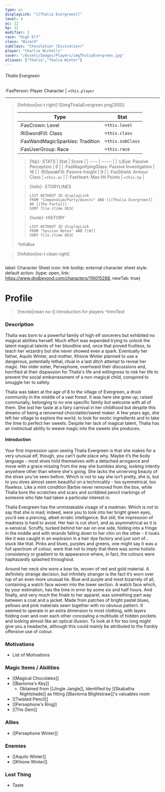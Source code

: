 ```yaml
---
type: pc
displayLink: "[[Thalia Evergreen]]"
level: 4
ac: 12
hp: 22
modifier: 2
race: "High Elf"
class: "Wizard"
subClass: "Chocolatier (Divination)"
player: "Charlie Nicholls"
cover: "/Assets/Images/Players/imgThaliaEvergreen.jpg"
aliases: ["Thalia","Thalia Winter"]
---
```


###### Thalia Evergreen
<span class="sub2"> :FasPerson: Player Character | `=this.player` </span>
___
> [!infobox|no-t right]
> ![[imgThaliaEvergreen.png|350]]
>
> | Type | Stat |
> | ---- | ---- |
> | :FasCrown: Level   | `=this.level` |
> | :RiSwordFill: Class |  `=this.class`|
> | :FasWandMagicSparkles: Tradition |  `=this.subClass`|
> |  :FasUserGroup: Race |  `=this.race`|
> 
>> [!tip]- STATS
>> | Stat | Score |
>> | ---- | :----: |
>> | :LiEye: Passive Perception | 9 |
>> | :FasMagnifyingGlass: Passive Investigation | 16 |
>> | :RiSpeakFill: Passive Insight | 9 |
>> | :FasShield: Armour Class | `=this.ac` |
>> | :FasHeart: Max Hit Points | `=this.hp` |
>
>> [!info]- STORYLINES
>>```dataview
>>LIST WITHOUT ID displayLink
>>FROM "Compendium/Party/Quests" AND ([[Thalia Evergreen]]  OR [[The Party]])
>>SORT file.ctime DESC
>
>>[!note]- HISTORY
>>```dataview
>>LIST WITHOUT ID displayLink
>>FROM "Session Notes" AND [[#]]
>>SORT file.ctime DESC
>
>^InfoBox

> [!infobox|no-t clean right]
> ```meta-bind-button
label: Character Sheet
icon: link
tooltip: external character sheet
style: default
action: {type: open, link: https://www.dndbeyond.com/characters/116015288, newTab: true}



# Profile

> [!recite|clean no-t]
>	Introduction for players
>^IntroText

### Description

Thalia was born to a powerful family of high elf sorcerers but exhibited no magical abilities herself. Much effort was expended trying to unlock the latent magical talents of her bloodline and, once that proved fruitless, to teach her wizardry but she never showed even a spark. Eventually her father, Aquilo Winter, and mother, Khione Winter planned to use a dangerous, potentially lethal, ritual in a last ditch attempt to reveal her magic. Her older sister, Persephone, overheard their discussions and, horrified at their dispassion for Thalia's life and willingness to risk her life to prevent the social embarrassment of a non-magical child, conspired to smuggle her to safety. 

Thalia was taken at the age of 8 to the village of Evergreen, a druid community in the middle of a vast forest. It was here she grew up, raised communally, belonging to no one specific family but welcome with all of them. She lost her taste at a fairy carnival in her childhood but despite this dreams of being a renowned chocolatier/sweet maker. A few years ago, she left her village to explore the world, to look for exotic ingredients and to take the time to perfect her sweets. Despite her lack of magical talent, Thalia has an instinctual ability to weave magic into the sweets she produces.

#### Introduction

Your first impression upon seeing Thalia Evergreen is that she makes for a very unusual elf, though, you can’t quite place why. Maybe it’s the body language - most elves hold themselves with a detached arrogance and move with a grace missing from the way she bumbles along, looking intently anywhere other than where she's going. She lacks the unnerving beauty of the elves you’ve seen before. Which is not to say she isn’t pretty, she is, but to you elves almost seem beautiful on a technicality - too symmetrical, too flawless. Like a mint condition Barbie never removed from the box, while Thalia bore the scratches and scars and scribbled pencil markings of someone who fate had taken a particular interest in.

Thalia Evergreen has the unmistakable visage of a madman. Which is not to say that she is mad; indeed, were you to look into her bright green eyes, you’d see a piercing, albeit erratic intelligence. But still, the impression of madness is hard to avoid. Her hair is cut short, and as asymmetrical as it is a-sensical. Scruffy, tucked behind her ear on one side, folding into a fringe in the middle and with strands falling down to her chin on the other - it looks like it was caught in an explosion in a hair dye factory and just sort of… stuck like that. Pinks and blues, purples and greens, one might say it was a full spectrum of colour, were that not to imply that there was some holistic consistency or gradient to its appearance where, in fact, the colours were haphazardly splashed throughout. 

Around her neck she wore a bow tie, woven of red and gold material. A definitely strange decision, but infinitely stranger is the fact it’s worn over top of an even more unusual tie. Blue and purple and most bizarrely of all, containing a watch face woven into the lower section. A watch face which, by your estimation, has the time in error by some six and half hours. And finally, and very much the finale to her apparel, was something part way between a coat and a jacket. Made from patches of bright pastel blues, yellows and pink materials sewn together with no obvious pattern. It seemed to operate in an extra dimension to most clothing, with layers folding over and over each other concealing a multitude of hidden pockets and looking almost like an optical illusion. To look at it for too long might give you a headache, although this could mainly be attributed to the frankly offensive use of colour.

### Motivations
- List of Motivations

### Magic Items / Abilities
- [[Magical Chocolates]]
- [[Bavlorna's Key]]
	- Obtained from [[Jingle Jangle]], Identified by [[Skabatha Nightshade]] as fitting [[Bavlorna Blightstraw]]'s valuables room
- [[Twisted Pencil]]
- [[Persephone's Ring]]
- [[The Gem]]

### Allies
- [[Persephone Winter]]

### Enemies
- [[Aquilo Winter]]
- [[Khione Winter]]

### Lost Thing
- Taste
